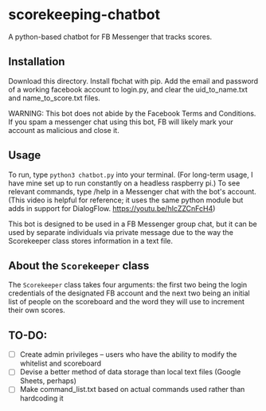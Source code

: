 # scorekeeping-chatbot
A python-based chatbot for FB Messenger that tracks scores.  

## Installation

Download this directory. Install fbchat with pip. Add the email and password of a working facebook account to login.py, and clear the uid_to_name.txt and name_to_score.txt files. 

WARNING: This bot does not abide by the Facebook Terms and Conditions. If you spam a messenger chat using this bot, FB will likely mark your account as malicious and close it.

## Usage 

To run, type `python3 chatbot.py` into your terminal. (For long-term usage, I have mine set up to run constantly on a headless raspberry pi.) To see relevant commands, type /help in a Messenger chat with the bot's account. (This video is helpful for reference; it uses the same python module but adds in support for DialogFlow. https://youtu.be/hIcZZCnFcH4)

This bot is designed to be used in a FB Messenger group chat, but it can be used by separate individuals via private message due to the way the Scorekeeper class stores information in a text file.

## About the `Scorekeeper` class

The `Scorekeeper` class takes four arguments: the first two being the login credentials of the designated FB account and the next two being an initial list of people on the scoreboard and the word they will use to increment their own scores.

## TO-DO:

- [ ] Create admin privileges – users who have the ability to modify the whitelist and scoreboard
- [ ] Devise a better method of data storage than local text files (Google Sheets, perhaps)
- [ ] Make command_list.txt based on actual commands used rather than hardcoding it
